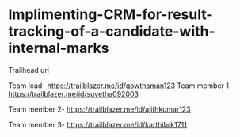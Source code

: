 # Implimenting-CRM-for-result-tracking-of-a-candidate-with-internal-marks

Trailhead url

Team lead- https://trailblazer.me/id/gowthaman123
Team member 1- https://trailblazer.me/id/suvetha092003

Team member 2- https://trailblazer.me/id/ajithkumar123

Team member 3- https://trailblazer.me/id/karthibrk1711
